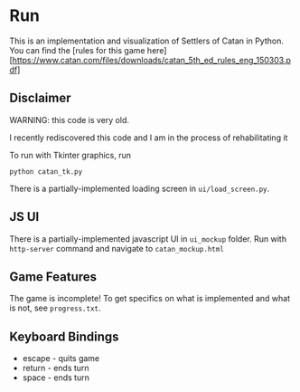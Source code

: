 # Run

This is an implementation and visualization of Settlers of Catan in Python.
You can find the [rules for this game here][https://www.catan.com/files/downloads/catan_5th_ed_rules_eng_150303.pdf]

## Disclaimer

WARNING: this code is very old.

I recently rediscovered this code and I am in the process of rehabilitating it

To run with Tkinter graphics, run

```
python catan_tk.py
```

There is a partially-implemented loading screen in `ui/load_screen.py`.

## JS UI

There is a partially-implemented javascript UI in `ui_mockup` folder. Run with `http-server` command and navigate to `catan_mockup.html`

## Game Features

The game is incomplete! To get specifics on what is implemented and what is not, see `progress.txt`.

## Keyboard Bindings

- escape - quits game
- return - ends turn
- space - ends turn